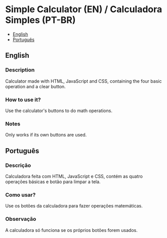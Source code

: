 # Simple Calculator (EN) / Calculadora Simples (PT-BR)

- [English](#english)
- [Português](#portugues)

## English

### Description
Calculator made with HTML, JavaScript and CSS, containing the four basic operation and a clear button.

### How to use it?
Use the calculator's buttons to do math operations.

### Notes
Only works if its own buttons are used.



## Português

### Descrição
Calculadora feita com HTML, JavaScript e CSS, contém as quatro operações básicas e botão para limpar a tela.

### Como usar?
Use os botões da calculadora para fazer operações matemáticas.

### Observação 
A calculadora só funciona se os próprios botões forem usados.


